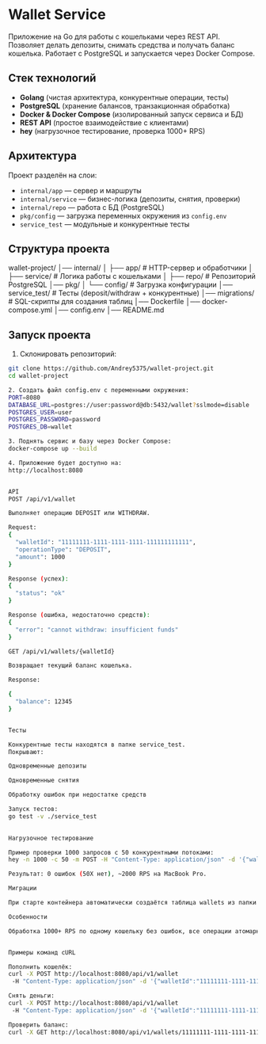 # Wallet Service

Приложение на Go для работы с кошельками через REST API. Позволяет делать депозиты, снимать средства и получать баланс кошелька. Работает с PostgreSQL и запускается через Docker Compose.  

## Стек технологий
- **Golang** (чистая архитектура, конкурентные операции, тесты)  
- **PostgreSQL** (хранение балансов, транзакционная обработка)  
- **Docker & Docker Compose** (изолированный запуск сервиса и БД)  
- **REST API** (простое взаимодействие с клиентами)  
- **hey** (нагрузочное тестирование, проверка 1000+ RPS)  

## Архитектура
Проект разделён на слои:  
- `internal/app` — сервер и маршруты  
- `internal/service` — бизнес-логика (депозиты, снятия, проверки)  
- `internal/repo` — работа с БД (PostgreSQL)  
- `pkg/config` — загрузка переменных окружения из `config.env`  
- `service_test` — модульные и конкурентные тесты  

## Структура проекта
wallet-project/
│── internal/
│ ├── app/ # HTTP-сервер и обработчики
│ ├── service/ # Логика работы с кошельками
│ ├── repo/ # Репозиторий PostgreSQL
│── pkg/
│ └── config/ # Загрузка конфигурации
│── service_test/ # Тесты (deposit/withdraw + конкурентные)
│── migrations/ # SQL-скрипты для создания таблиц
│── Dockerfile
│── docker-compose.yml
│── config.env
│── README.md

## Запуск проекта
1. Склонировать репозиторий:  
```bash
git clone https://github.com/Andrey5375/wallet-project.git
cd wallet-project

2. Создать файл config.env с переменными окружения:
PORT=8080
DATABASE_URL=postgres://user:password@db:5432/wallet?sslmode=disable
POSTGRES_USER=user
POSTGRES_PASSWORD=password
POSTGRES_DB=wallet

3. Поднять сервис и базу через Docker Compose:
docker-compose up --build

4. Приложение будет доступно на:
http://localhost:8080


API
POST /api/v1/wallet

Выполняет операцию DEPOSIT или WITHDRAW.

Request:
{
  "walletId": "11111111-1111-1111-1111-111111111111",
  "operationType": "DEPOSIT",
  "amount": 1000
}

Response (успех):
{
  "status": "ok"
}

Response (ошибка, недостаточно средств):
{
  "error": "cannot withdraw: insufficient funds"
}

GET /api/v1/wallets/{walletId}

Возвращает текущий баланс кошелька.

Response:

{
  "balance": 12345
}


Тесты

Конкурентные тесты находятся в папке service_test.
Покрывают:

Одновременные депозиты

Одновременные снятия

Обработку ошибок при недостатке средств

Запуск тестов:
go test -v ./service_test
    

Нагрузочное тестирование

Пример проверки 1000 запросов с 50 конкурентными потоками:
hey -n 1000 -c 50 -m POST -H "Content-Type: application/json" -d '{"walletId":"11111111-1111-1111-1111-111111111111","operationType":"DEPOSIT","amount":10}' http://localhost:8080/api/v1/wallet

Результат: 0 ошибок (50X нет), ~2000 RPS на MacBook Pro.

Миграции

При старте контейнера автоматически создаётся таблица wallets из папки migrations. Можно расширить новыми SQL-скриптами для дополнительного функционала.

Особенности

Обработка 1000+ RPS по одному кошельку без ошибок, все операции атомарные (используются транзакции PostgreSQL), переменные окружения загружаются из config.env, полное покрытие тестами для конкурентной среды, возможность масштабирования через docker-compose scale app=N.


Примеры команд cURL

Пополнить кошелёк:
curl -X POST http://localhost:8080/api/v1/wallet
 -H "Content-Type: application/json" -d '{"walletId":"11111111-1111-1111-1111-111111111111","operationType":"DEPOSIT","amount":500}'

Снять деньги:
curl -X POST http://localhost:8080/api/v1/wallet
 -H "Content-Type: application/json" -d '{"walletId":"11111111-1111-1111-1111-111111111111","operationType":"WITHDRAW","amount":200}'

Проверить баланс:
curl -X GET http://localhost:8080/api/v1/wallets/11111111-1111-1111-1111-111111111111
